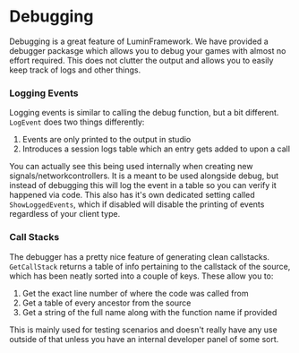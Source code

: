 # Debugging

Debugging is a great feature of LuminFramework. We have provided a debugger packasge which allows you to debug your games with almost no effort required. This does not clutter the output and allows you to easily keep track of logs and other things.

### Logging Events

Logging events is similar to calling the debug function, but a bit different. `LogEvent` does two things differently:

1. Events are only printed to the output in studio
2. Introduces a session logs table which an entry gets added to upon a call

You can actually see this being used internally when creating new signals/networkcontrollers. It is a meant to be used alongside debug, but instead of debugging this will log the event in a table so you can verify it happened via code. This also has it's own dedicated setting called `ShowLoggedEvents`, which if disabled will disable the printing of events regardless of your client type.

### Call Stacks

The debugger has a pretty nice feature of generating clean callstacks. `GetCallStack` returns a table of info pertaining to the callstack of the source, which has been neatly sorted into a couple of keys. These allow you to:

1. Get the exact line number of where the code was called from
2. Get a table of every ancestor from the source
3. Get a string of the full name along with the function name if provided

This is mainly used for testing scenarios and doesn't really have any use outside of that unless you have an internal developer panel of some sort.